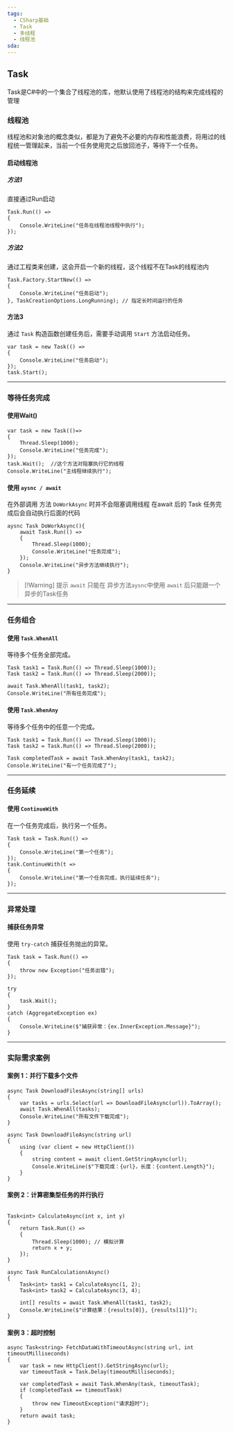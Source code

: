 ```yaml
---
tags:
  - CSharp基础
  - Task
  - 多线程
  - 线程池
sda:
---
```




## Task
Task是C#中的一个集合了线程池的库，他默认使用了线程池的结构来完成线程的管理
### 线程池
线程池和对象池的概念类似，都是为了避免不必要的内存和性能浪费，将用过的线程统一管理起来，当前一个任务使用完之后放回池子，等待下一个任务。

#### 启动线程池
##### 方法1
直接通过Run启动
```
Task.Run(() => 
{
    Console.WriteLine("任务在线程池线程中执行");
});
```

##### 方法2
通过工程类来创建，这会开启一个新的线程，这个线程不在Task的线程池内
```
Task.Factory.StartNew(() => 
{
    Console.WriteLine("任务启动");
}, TaskCreationOptions.LongRunning); // 指定长时间运行的任务
```

#### 方法3

通过 `Task` 构造函数创建任务后，需要手动调用 `Start` 方法启动任务。
```
var task = new Task(() => 
{
    Console.WriteLine("任务启动");
});
task.Start();
```

***

### 等待任务完成
#### 使用Wait()
```
var task = new Task(()=>
{
	Thread.Sleep(1000);
	Console.WriteLine("任务完成");
});
task.Wait();  //这个方法对阻塞执行它的线程
Console.WriteLine("主线程继续执行");

```

#### 使用 **`aysnc / await`**
在外部调用 方法 `DoWorkAsync` 时并不会阻塞调用线程
在await 后的 Task 任务完成后会自动执行后面的代码
```
aysnc Task DoWorkAsync(){
	await Task.Run(() => 
    {
        Thread.Sleep(1000);
        Console.WriteLine("任务完成");
    });
    Console.WriteLine("异步方法继续执行");
}
```


> [!Warning] 提示
> `await` 只能在 异步方法`aysnc`中使用
> `await` 后只能跟一个异步的Task任务

***

### 任务组合
#### **使用 `Task.WhenAll`**

等待多个任务全部完成。
```
Task task1 = Task.Run(() => Thread.Sleep(1000));
Task task2 = Task.Run(() => Thread.Sleep(2000));

await Task.WhenAll(task1, task2);
Console.WriteLine("所有任务完成");
```
#### **使用 `Task.WhenAny`**

等待多个任务中的任意一个完成。
```
Task task1 = Task.Run(() => Thread.Sleep(1000));
Task task2 = Task.Run(() => Thread.Sleep(2000));

Task completedTask = await Task.WhenAny(task1, task2);
Console.WriteLine("有一个任务完成了");
```
***

### 任务延续
#### **使用 `ContinueWith`**

在一个任务完成后，执行另一个任务。
```
Task task = Task.Run(() => 
{
    Console.WriteLine("第一个任务");
});
task.ContinueWith(t => 
{
    Console.WriteLine("第一个任务完成，执行延续任务");
});
```

***

### **异常处理**

#### **捕获任务异常**

使用 `try-catch` 捕获任务抛出的异常。
```
Task task = Task.Run(() => 
{
    throw new Exception("任务出错");
});

try
{
    task.Wait();
}
catch (AggregateException ex)
{
    Console.WriteLine($"捕获异常：{ex.InnerException.Message}");
}
```

***

### **实际需求案例**

#### **案例 1：并行下载多个文件**

```
async Task DownloadFilesAsync(string[] urls)
{
    var tasks = urls.Select(url => DownloadFileAsync(url)).ToArray();
    await Task.WhenAll(tasks);
    Console.WriteLine("所有文件下载完成");
}

async Task DownloadFileAsync(string url)
{
    using (var client = new HttpClient())
    {
        string content = await client.GetStringAsync(url);
        Console.WriteLine($"下载完成：{url}，长度：{content.Length}");
    }
}
```

#### **案例 2：计算密集型任务的并行执行**

```

Task<int> CalculateAsync(int x, int y)
{
    return Task.Run(() => 
    {
        Thread.Sleep(1000); // 模拟计算
        return x + y;
    });
}

async Task RunCalculationsAsync()
{
    Task<int> task1 = CalculateAsync(1, 2);
    Task<int> task2 = CalculateAsync(3, 4);

    int[] results = await Task.WhenAll(task1, task2);
    Console.WriteLine($"计算结果：{results[0]}, {results[1]}");
}
```
#### **案例 3：超时控制**
```
async Task<string> FetchDataWithTimeoutAsync(string url, int timeoutMilliseconds)
{
    var task = new HttpClient().GetStringAsync(url);
    var timeoutTask = Task.Delay(timeoutMilliseconds);

    var completedTask = await Task.WhenAny(task, timeoutTask);
    if (completedTask == timeoutTask)
    {
        throw new TimeoutException("请求超时");
    }
    return await task;
}
```

